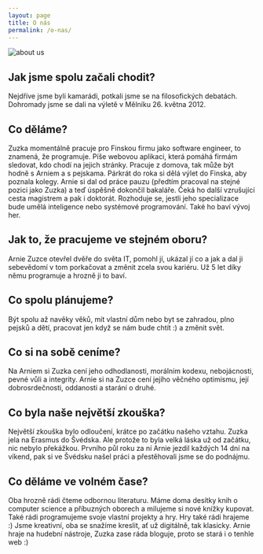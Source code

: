 ```yaml
---
layout: page
title: O nás
permalink: /o-nas/
---
```


![about us]({{site.url}}/assets/img/infostrom.png)


## Jak jsme spolu začali chodit?
Nejdříve jsme byli kamarádi, potkali jsme se na filosofických debatách. Dohromady jsme se dali na výletě v Mělníku 26. května 2012.

## Co děláme?
Zuzka momentálně pracuje pro Finskou firmu jako software engineer, to znamená, že programuje. Píše webovou aplikaci, která
pomáhá firmám sledovat, kdo chodí na jejich stránky. Pracuje z domova, tak může být hodně s Arniem a s pejskama. Párkrát do roka si dělá
výlet do Finska, aby poznala kolegy. Arnie si dal od práce pauzu (předtím pracoval na stejné pozici jako Zuzka) a teď úspěšně 
dokončil bakaláře. Čeká ho další vzrušující cesta magistrem a pak i doktorát. Rozhoduje se, jestli jeho specializace bude umělá
inteligence nebo systémové programování. Také ho baví vývoj her.

## Jak to, že pracujeme ve stejném oboru?
Arnie Zuzce otevřel dvěře do světa IT, pomohl jí, ukázal jí co a jak a dal ji sebevědomí v tom porkačovat a změnit zcela svou
kariéru. Už 5 let díky němu programuje a hrozně ji to baví.

## Co spolu plánujeme?
Být spolu až navěky věků, mít vlastní dům nebo byt se zahradou, plno pejsků a dětí, pracovat jen když se nám bude chtít :) a změnit svět.

## Co si na sobě ceníme?
Na Arniem si Zuzka cení jeho odhodlanosti, morálním kodexu, nebojácnosti, pevné vůli a integrity. Arnie si na Zuzce cení
jejího věčného optimismu, její dobrosrdečnosti, oddanosti a starání o druhé.

## Co byla naše největší zkouška?
Největší zkouška bylo odloučení, krátce po začátku našeho vztahu. Zuzka jela na Erasmus do Švédska. Ale protože to byla velká láska
už od začátku, nic nebylo překážkou. Prvního půl roku za ní Arnie jezdil každých 14 dní na víkend, pak si ve Švédsku našel práci a 
přestěhovali jsme se do podnájmu.

## Co děláme ve volném čase?
Oba hrozně rádi čteme odbornou literaturu. Máme doma desítky knih o computer science a příbuzných oborech a milujeme si 
nové knížky kupovat. Také rádi programujeme svoje vlastní projekty a hry. Hry také rádi hrajeme :) Jsme kreativní,
oba se snažíme kreslit, ať už digitálně, tak klasicky. Arnie hraje na hudební nástroje, Zuzka zase ráda bloguje, proto
se stará i o tenhle web :)

<!--
Známe se s Kubou z podzimu roku 2012, z filosofických debat. Tento kroužek pro vysokoškoláky
jsme založily s kamarádkou Ivy, abychom poznaly lidi, které baví diskutovat o věcech do hloubky.
Debatní zájemce jsme sháněly přes nternet ale zejména přes své známé a tak taky Ivy pozvala na debaty
svou známou Zuzku, která zase jednoho dne přivedla Arnieho - Kubu. Nejdříve jsme se spolu moc nebavili,
ale postupně jsme zjišťovali, že máme často pdoobný názor na věci, o kterých jsme diskutovali. Myslím, že bychom
se ale nikdy nestali přáteli, kdyby nezasáhla Simča.

Simča byla moje šíleně upřímná, trhlá a skvělá kamarádka, která také chodila na debaty. S arniem se začali víc bavit a ona
ho začala brát na společné kamarádské akce. Tím jsme se začali vídat i mimo debaty. Simča na něj nedala dopustit
a všude ho zvala, dokonce jsem chvíli uvažovala, že možná začnou chodit oni dva spolu :) Nimcéně to tak nedopadlo a osud svedl
nás dva dohromady.

Začali jsme spolu chodit 26. května 2012 a na začátku července jsem odjížděla na půl roku na Erasmus do Švédska. Načasování
nemohlo být horší. Nicméně se tato zkouška ukázala být tím nejlepším, co se nám kdy stalo - velice brzy jsme zjistili, že bez
sebe nemůžeme být (a že milujeme Švédsko), a když si Kuba našel v Gothenburgu i práci, prodloužili jsme náš pobyt na rok.

Když jsme se vrátili, neexistovalo, že bychom už nebydleli spolu a tak jsme si našli krásný být na Vinohradech. Brzy poté
jsme naši rodinu rozrostli o Olafa, tvrdohlavého barevného boloňáčka. Pak přišla i Lulu, z Vinohrad jsme se museli přestěhovat
do levnějšího - na Smíchov, ale nakonec jsme skončili v mém rodném domě - v Podolí. Zde přišla na svět i Haley, náš třetí pejsek.
Za tu dobu jsme našli sami sebe, měnili obory, začínali nové školy, dostali skvělé práce...Ale hlavně jsme našli jeden druhého
a utvrdili se, že to je láska na celý život.
-->
